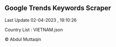 

## Google Trends Keywords Scraper 
 
Last Update 02-04-2023 , 19:10:26

Country List :
VIETNAM.json



© Abdul Muttaqin 
